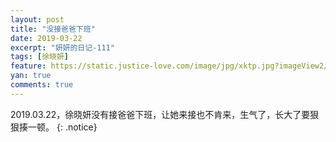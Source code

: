 ```yaml
---
layout: post
title: "没接爸爸下班"
date: 2019-03-22
excerpt: "妍妍的日记-111"
tags: [徐晓妍]
feature: https://static.justice-love.com/image/jpg/xktp.jpg?imageView2/1/w/1200/h/500
yan: true
comments: true
---
```

2019.03.22，徐晓妍没有接爸爸下班，让她来接也不肯来，生气了，长大了要狠狠揍一顿。
{: .notice}
